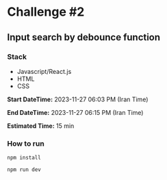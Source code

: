 # Challenge #2
## Input search by debounce function

### Stack

- Javascript/React.js
- HTML
- CSS

**Start DateTime:** 
    2023-11-27 06:03 PM (Iran Time)

**End DateTime:**
    2023-11-27 06:15 PM (Iran Time)

**Estimated Time:**
    15 min

### How to run

`npm install`

`npm run dev`
